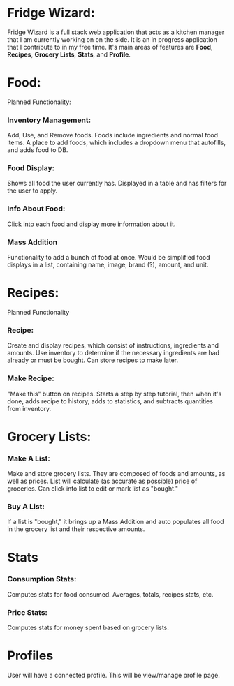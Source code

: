 # Fridge Wizard:
Fridge Wizard is a full stack web application that acts as a kitchen manager that I am currently working on on the side. It is an in progress application that I contribute to in my free time. It's main areas of features are **Food**, **Recipes**, **Grocery Lists**, **Stats**, and **Profile**.

# Food:
Planned Functionality:
### Inventory Management:
Add, Use, and Remove foods. Foods include ingredients and normal food items. A place to add foods, which includes a dropdown menu that autofills, and adds food to DB. 
### Food Display:
Shows all food the user currently has. Displayed in a table and has filters for the user to apply.
### Info About Food:
Click into each food and display more information about it. 
### Mass Addition
Functionality to add a bunch of food at once. Would be simplified food displays in a list, containing name, image, brand (?), amount, and unit.

# Recipes:
Planned Functionality
### Recipe:
Create and display recipes, which consist of instructions, ingredients and amounts. Use inventory to determine if the necessary ingredients are had already or must be bought. Can store recipes to make later.
### Make Recipe:
"Make this" button on recipes. Starts a step by step tutorial, then when it's done, adds recipe to history, adds to statistics, and subtracts quantities from inventory. 

# Grocery Lists:
### Make A List:
Make and store grocery lists. They are composed of foods and amounts, as well as prices. List will calculate (as accurate as possible) price of groceries. Can click into list to edit or mark list as "bought."
### Buy A List:
If a list is "bought," it brings up a Mass Addition and auto populates all food in the grocery list and their respective amounts.

# Stats
### Consumption Stats:
Computes stats for food consumed. Averages, totals, recipes stats, etc.
### Price Stats:
Computes stats for money spent based on grocery lists.

# Profiles
User will have a connected profile. This will be view/manage profile page. 
